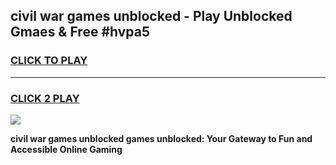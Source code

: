 
## civil war games unblocked - Play Unblocked Gmaes & Free #hvpa5
<h3>
<a href="https://premium.freeplayer.one?title=civil_war_games_unblocked&ref=03M">CLICK TO PLAY</a></h3>
<hr>

<h3>
<a href="https://premium.freeplayer.one?title=civil_war_games_unblocked&ref=03M">CLICK 2 PLAY</a>
  
</h3>

<a href="https://premium.freeplayer.one?title=civil_war_games_unblocked&ref=03M"><img src="https://clearcache.store/games.png"></a>


**civil war games unblocked games unblocked: Your Gateway to Fun and Accessible Online Gaming**
